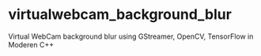 # virtualwebcam_background_blur
Virtual WebCam background blur using GStreamer, OpenCV, TensorFlow in Moderen C++
